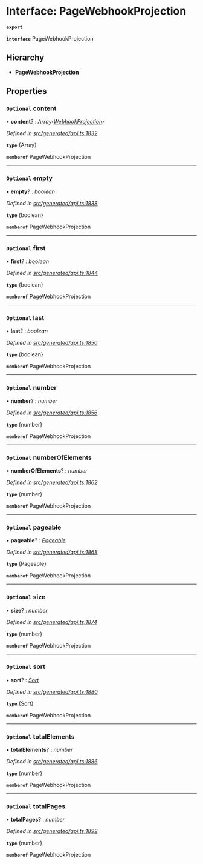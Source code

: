 # Interface: PageWebhookProjection

**`export`** 

**`interface`** PageWebhookProjection

## Hierarchy

* **PageWebhookProjection**

## Properties

### `Optional` content

• **content**? : *Array‹[WebhookProjection](_generated_api_.webhookprojection.md)›*

*Defined in [src/generated/api.ts:1832](https://github.com/mailslurp/mailslurp-client-ts-js/blob/c5d4ad1/src/generated/api.ts#L1832)*

**`type`** {Array<WebhookProjection>}

**`memberof`** PageWebhookProjection

___

### `Optional` empty

• **empty**? : *boolean*

*Defined in [src/generated/api.ts:1838](https://github.com/mailslurp/mailslurp-client-ts-js/blob/c5d4ad1/src/generated/api.ts#L1838)*

**`type`** {boolean}

**`memberof`** PageWebhookProjection

___

### `Optional` first

• **first**? : *boolean*

*Defined in [src/generated/api.ts:1844](https://github.com/mailslurp/mailslurp-client-ts-js/blob/c5d4ad1/src/generated/api.ts#L1844)*

**`type`** {boolean}

**`memberof`** PageWebhookProjection

___

### `Optional` last

• **last**? : *boolean*

*Defined in [src/generated/api.ts:1850](https://github.com/mailslurp/mailslurp-client-ts-js/blob/c5d4ad1/src/generated/api.ts#L1850)*

**`type`** {boolean}

**`memberof`** PageWebhookProjection

___

### `Optional` number

• **number**? : *number*

*Defined in [src/generated/api.ts:1856](https://github.com/mailslurp/mailslurp-client-ts-js/blob/c5d4ad1/src/generated/api.ts#L1856)*

**`type`** {number}

**`memberof`** PageWebhookProjection

___

### `Optional` numberOfElements

• **numberOfElements**? : *number*

*Defined in [src/generated/api.ts:1862](https://github.com/mailslurp/mailslurp-client-ts-js/blob/c5d4ad1/src/generated/api.ts#L1862)*

**`type`** {number}

**`memberof`** PageWebhookProjection

___

### `Optional` pageable

• **pageable**? : *[Pageable](_generated_api_.pageable.md)*

*Defined in [src/generated/api.ts:1868](https://github.com/mailslurp/mailslurp-client-ts-js/blob/c5d4ad1/src/generated/api.ts#L1868)*

**`type`** {Pageable}

**`memberof`** PageWebhookProjection

___

### `Optional` size

• **size**? : *number*

*Defined in [src/generated/api.ts:1874](https://github.com/mailslurp/mailslurp-client-ts-js/blob/c5d4ad1/src/generated/api.ts#L1874)*

**`type`** {number}

**`memberof`** PageWebhookProjection

___

### `Optional` sort

• **sort**? : *[Sort](_generated_api_.sort.md)*

*Defined in [src/generated/api.ts:1880](https://github.com/mailslurp/mailslurp-client-ts-js/blob/c5d4ad1/src/generated/api.ts#L1880)*

**`type`** {Sort}

**`memberof`** PageWebhookProjection

___

### `Optional` totalElements

• **totalElements**? : *number*

*Defined in [src/generated/api.ts:1886](https://github.com/mailslurp/mailslurp-client-ts-js/blob/c5d4ad1/src/generated/api.ts#L1886)*

**`type`** {number}

**`memberof`** PageWebhookProjection

___

### `Optional` totalPages

• **totalPages**? : *number*

*Defined in [src/generated/api.ts:1892](https://github.com/mailslurp/mailslurp-client-ts-js/blob/c5d4ad1/src/generated/api.ts#L1892)*

**`type`** {number}

**`memberof`** PageWebhookProjection
